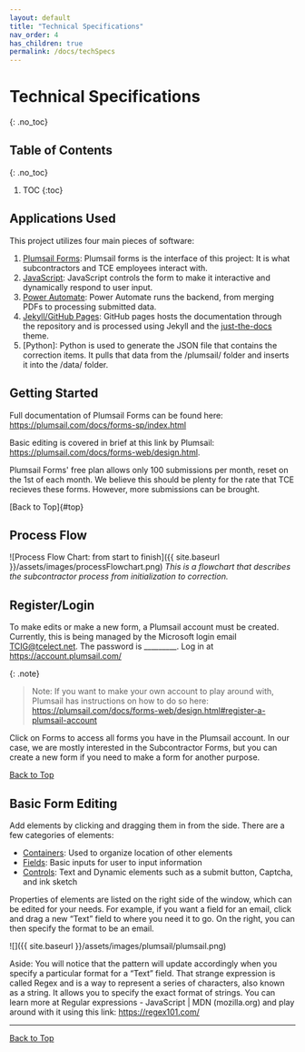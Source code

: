 ```yaml
---
layout: default
title: "Technical Specifications"
nav_order: 4
has_children: true
permalink: /docs/techSpecs
---
```


# Technical Specifications
{: .no_toc}

## Table of Contents 
{: .no_toc}

1. TOC
{:toc}

## Applications Used

This project utilizes four main pieces of software: 
1. [Plumsail Forms]: Plumsail forms is the interface of this project: It is what subcontractors and TCE employees interact with.
2. [JavaScript]: JavaScript controls the form to make it interactive and dynamically respond to user input.
3. [Power Automate]: Power Automate runs the backend, from merging PDFs to processing submitted data.
4. [Jekyll/GitHub Pages]: GitHub pages hosts the documentation through the repository and is processed using Jekyll and the [just-the-docs] theme.
5. [Python]: Python is used to generate the JSON file that contains the correction items. It pulls that data from the /plumsail/ folder and inserts it into the /data/ folder.

## Getting Started

Full documentation of Plumsail Forms can be found here: https://plumsail.com/docs/forms-sp/index.html

Basic editing is covered in brief at this link by Plumsail: https://plumsail.com/docs/forms-web/design.html. 

Plumsail Forms' free plan allows only 100 submissions per month, reset on the 1st of each month. We believe this should be plenty for the rate that TCE recieves these forms. However, more submissions can be brought.

[Back to Top]{#top}

## Process Flow

![Process Flow Chart: from start to finish]({{ site.baseurl }}/assets/images/processFlowchart.png)
*This is a flowchart that describes the subcontractor process from initialization to correction.*

## Register/Login

To make edits or make a new form, a Plumsail account must be created. Currently, this is being managed by the Microsoft login email TCIG@tcelect.net. The password is _________. Log in at https://account.plumsail.com/

{: .note}
> Note: If you want to make your own account to play around with, Plumsail has instructions on how to do so here: https://plumsail.com/docs/forms-web/design.html#register-a-plumsail-account 

Click on Forms to access all forms you have in the Plumsail account. In our case, we are mostly interested in the Subcontractor Forms, but you can create a new form if you need to make a form for another purpose. 

[Back to Top](#top)

## Basic Form Editing

Add elements by clicking and dragging them in from the side. There are a few categories of elements:
- [Containers]: Used to organize location of other elements
- [Fields]: Basic inputs for user to input information
- [Controls]: Text and Dynamic elements such as a submit button, Captcha, and ink sketch

Properties of elements are listed on the right side of the window, which can be edited for your needs. For example, if you want a field for an email, click and drag a new “Text” field to where you need it to go. On the right, you can then specify the format to be an email. 

![]({{ site.baseurl }}/assets/images/plumsail/plumsail.png)

Aside: You will notice that the pattern will update accordingly when you specify a particular format for a “Text” field. That strange expression is called Regex and is a way to represent a series of characters, also known as a string. It allows you to specify the exact format of strings. You can learn more at Regular expressions - JavaScript | MDN (mozilla.org) and play around with it using this link: https://regex101.com/ 

----

[Containers]: https://plumsail.com/docs/forms-web/designer/containers/index.html
[Fields]: https://plumsail.com/docs/forms-web/designer/fields/index.html
[Controls]: https://plumsail.com/docs/forms-web/designer/controls/index.html

[Plumsail Forms]: https://plumsail.com/docs/forms-web/index.html
[JavaScript]: https://developer.mozilla.org/en-US/docs/Web/javascript
[Power Automate]: https://learn.microsoft.com/en-us/power-automate/
[Jekyll/GitHub Pages]: https://pages.github.com/
[just-the-docs]: https://just-the-docs.github.io/just-the-docs/


[Back to Top](#top)